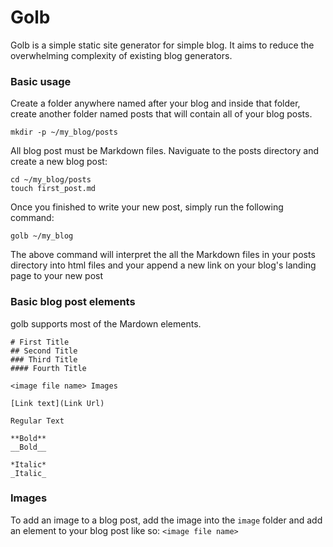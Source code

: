 # Golb

Golb is a simple static site generator for simple blog. It aims to reduce the
overwhelming complexity of existing blog generators. 

### Basic usage
Create a folder anywhere named after your blog and inside that folder, create
another folder named posts that will contain all of your blog posts.
```
mkdir -p ~/my_blog/posts
``` 

All blog post must be Markdown files. Naviguate to the posts directory and
create a new blog post:
```
cd ~/my_blog/posts
touch first_post.md
```

Once you finished to write your new post, simply run the following command:
```
golb ~/my_blog
```

The above command will interpret the all the Markdown files in your posts
directory into html files and your append a new link on your blog's landing page
to your new post


### Basic blog post elements
golb supports most of the Mardown elements.
```
# First Title
## Second Title
### Third Title
#### Fourth Title

<image file name> Images

[Link text](Link Url)

Regular Text

**Bold**
__Bold__

*Italic*
_Italic_
```

### Images
To add an image to a blog post, add the image into the `image` folder and add
an element to your blog post like so:
`<image file name>`